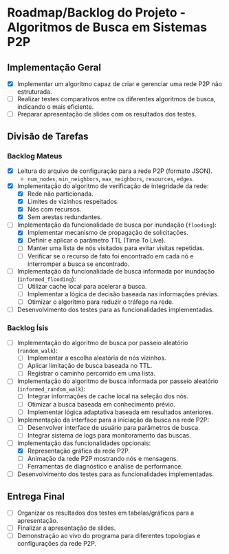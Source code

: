 
# Roadmap/Backlog do Projeto - Algoritmos de Busca em Sistemas P2P

## Implementação Geral
- [X] Implementar um algoritmo capaz de criar e gerenciar uma rede P2P não estruturada.
- [ ] Realizar testes comparativos entre os diferentes algoritmos de busca, indicando o mais eficiente.
- [ ] Preparar apresentação de slides com os resultados dos testes.

## Divisão de Tarefas

### Backlog Mateus
- [x] Leitura do arquivo de configuração para a rede P2P (formato JSON).
  - `num_nodes`, `min_neighbors`, `max_neighbors`, `resources`, `edges`.
- [x] Implementação do algoritmo de verificação de integridade da rede:
  - [x] Rede não particionada.
  - [x] Limites de vizinhos respeitados.
  - [x] Nós com recursos.
  - [x] Sem arestas redundantes.
- [ ] Implementação da funcionalidade de busca por inundação (`flooding`):
  - [X] Implementar mecanismo de propagação de solicitações.
  - [X] Definir e aplicar o parâmetro TTL (Time To Live).
  - [ ] Manter uma lista de nós visitados para evitar visitas repetidas.
  - [ ] Verificar se o recurso de fato foi encontrado em cada nó e interromper a busca se encontrado.
- [ ] Implementação da funcionalidade de busca informada por inundação (`informed_flooding`):
  - [ ] Utilizar cache local para acelerar a busca.
  - [ ] Implementar a lógica de decisão baseada nas informações prévias.
  - [ ] Otimizar o algoritmo para reduzir o tráfego na rede.
- [ ] Desenvolvimento dos testes para as funcionalidades implementadas.

### Backlog Ísis
- [ ] Implementação do algoritmo de busca por passeio aleatório (`random_walk`):
  - [ ] Implementar a escolha aleatória de nós vizinhos.
  - [ ] Aplicar limitação de busca baseada no TTL.
  - [ ] Registrar o caminho percorrido em uma lista.
- [ ] Implementação do algoritmo de busca informada por passeio aleatório (`informed_random_walk`):
  - [ ] Integrar informações de cache local na seleção dos nós.
  - [ ] Otimizar a busca baseada em conhecimento prévio.
  - [ ] Implementar lógica adaptativa baseada em resultados anteriores.
- [ ] Implementação da interface para a iniciação da busca na rede P2P:
  - [ ] Desenvolver interface de usuário para parâmetros de busca.
  - [ ] Integrar sistema de logs para monitoramento das buscas.
- [ ] Implementação das funcionalidades opcionais:
  - [X] Representação gráfica da rede P2P.
  - [ ] Animação da rede P2P mostrando nós e mensagens.
  - [ ] Ferramentas de diagnóstico e análise de performance.
- [ ] Desenvolvimento dos testes para as funcionalidades implementadas.

## Entrega Final
- [ ] Organizar os resultados dos testes em tabelas/gráficos para a apresentação.
- [ ] Finalizar a apresentação de slides.
- [ ] Demonstração ao vivo do programa para diferentes topologias e configurações da rede P2P.
